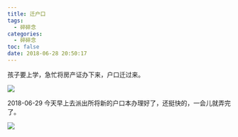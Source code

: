 ```yaml
---
title: 迁户口
tags:
  - 碎碎念
categories:
  - 碎碎念
toc: false
date: 2018-06-28 20:50:17
---
```



孩子要上学，急忙将房产证办下来，户口迁过来。

![](https://file.mspring.org/images/blog/35432cb029ca7e8d0a4b39f557fe8e1c)

2018-06-29 
今天早上去派出所将新的户口本办理好了，还挺快的，一会儿就弄完了。 

![](https://file.mspring.org/images/blog/c0ad246ee7e11d6e664ac26c58825afa)
